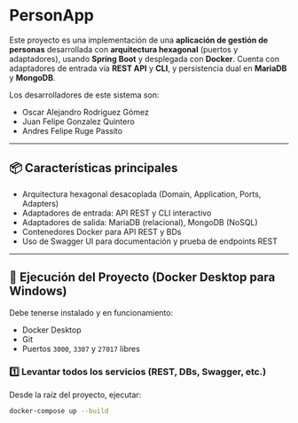 # PersonApp

Este proyecto es una implementación de una **aplicación de gestión de personas** desarrollada con **arquitectura hexagonal** (puertos y adaptadores), usando **Spring Boot** y desplegada con **Docker**. Cuenta con adaptadores de entrada vía **REST API** y **CLI**, y persistencia dual en **MariaDB** y **MongoDB**.

Los desarrolladores de este sistema son:

- Oscar Alejandro Rodriguez Gómez
- Juan Felipe Gonzalez Quintero
- Andres Felipe Ruge Passito

---

## 📦 Características principales

- Arquitectura hexagonal desacoplada (Domain, Application, Ports, Adapters)
- Adaptadores de entrada: API REST y CLI interactivo
- Adaptadores de salida: MariaDB (relacional), MongoDB (NoSQL)
- Contenedores Docker para API REST y BDs
- Uso de Swagger UI para documentación y prueba de endpoints REST

---

## 🚀 Ejecución del Proyecto (Docker Desktop para Windows)

Debe tenerse instalado y en funcionamiento:

- Docker Desktop
- Git
- Puertos `3000`, `3307` y `27017` libres

### 1️⃣ Levantar todos los servicios (REST, DBs, Swagger, etc.)

Desde la raíz del proyecto, ejecutar:

```bash
docker-compose up --build
